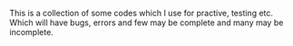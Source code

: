 This is a collection of some codes which I use for practive, testing etc. Which will have bugs, errors and few may be complete and many may be incomplete. 
